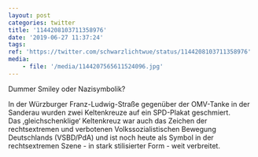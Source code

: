```yaml
---
layout: post
categories: twitter
title: '1144208103711358976'
date: '2019-06-27 11:37:24'
tags: 
ref: 'https://twitter.com/schwarzlichtwue/status/1144208103711358976'
media:
    - file: '/media/1144207565611524096.jpg'
---
```

Dummer Smiley oder Nazisymbolik?

In der Würzburger Franz-Ludwig-Straße gegenüber der OMV-Tanke in der  Sanderau wurden zwei Keltenkreuze auf ein SPD-Plakat geschmiert.   
Das ‚gleichschenklige‘ Keltenkreuz war auch das Zeichen der rechtsextremen und verbotenen Volkssozialistischen Bewegung Deutschlands (VSBD/PdA) und ist noch heute als Symbol in der rechtsextremen Szene - in stark stilisierter Form - weit verbreitet. 
